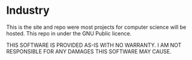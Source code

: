 # Industry

This is the site and repo were most projects for computer science will be hosted. This repo in under the GNU Public licence. 

THIS SOFTWARE IS PROVIDED AS-IS WITH NO WARRANTY. I AM NOT RESPONSIBLE FOR ANY DAMAGES THIS SOFTWARE MAY CAUSE. 
